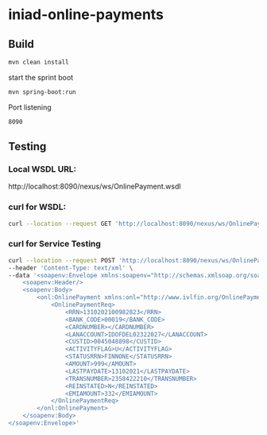# iniad-online-payments

## Build

```bash
mvn clean install
```

start the sprint boot

```bash
mvn spring-boot:run 
```

Port listening

```bash
8090
```

## Testing

### Local WSDL URL: 

http://localhost:8090/nexus/ws/OnlinePayment.wsdl

### curl for WSDL: 

```bash
curl --location --request GET 'http://localhost:8090/nexus/ws/OnlinePayment.wsdl'
```

### curl for Service Testing

```bash
curl --location --request POST 'http://localhost:8090/nexus/ws/OnlinePayment.wsdl' \
--header 'Content-Type: text/xml' \
--data '<soapenv:Envelope xmlns:soapenv="http://schemas.xmlsoap.org/soap/envelope/" xmlns:nex="http://www.ivlfin.org/OnlinePayment/">
    <soapenv:Header/>
    <soapenv:Body>
        <onl:OnlinePayment xmlns:onl="http://www.ivlfin.org/OnlinePayment/">
            <OnlinePaymentReq>
                <RRN>1310202100982823</RRN>
                <BANK_CODE>00019</BANK_CODE>
                <CARDNUMBER></CARDNUMBER>
                <LANACCOUNT>IDOFDEL02322027</LANACCOUNT>
                <CUSTID>0045048898</CUSTID>
                <ACTIVITYFLAG>U</ACTIVITYFLAG>
                <STATUSRRN>FINNONE</STATUSRRN>
                <AMOUNT>999</AMOUNT>
                <LASTPAYDATE>13102021</LASTPAYDATE>
                <TRANSNUMBER>2358422210</TRANSNUMBER>
                <REINSTATED>N</REINSTATED>
                <EMIAMOUNT>332</EMIAMOUNT>
            </OnlinePaymentReq>
        </onl:OnlinePayment>
    </soapenv:Body>
</soapenv:Envelope>'
```
